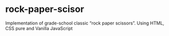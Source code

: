 # rock-paper-scisor
 Implementation of grade-school classic “rock paper scissors”. Using HTML, CSS pure and Vanilla JavaScript
